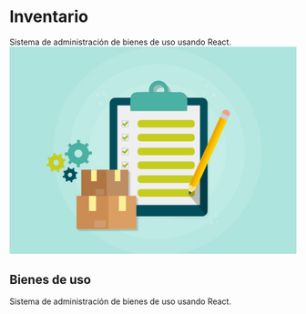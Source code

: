 # Inventario
Sistema de administración de bienes de uso usando React.
![Logo](https://raw.githubusercontent.com/belen15/Inventario/master/Logo.jpg)
## Bienes de uso
Sistema de administración de bienes de uso usando React.